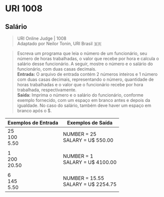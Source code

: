 # URI 1008

## Salário

>URI Online Judge | 1008  
>Adaptado por Neilor Tonin, URI Brasil :brazil:

>Escreva um programa que leia o número de um funcionário, seu número de horas trabalhadas, o valor que recebe por hora e calcula o salário desse funcionário. A seguir, mostre o número e o salário do funcionário, com duas casas decimais.  
**Entrada:** O arquivo de entrada contém 2 números inteiros e 1 número com duas casas decimais, representando o número, quantidade de horas trabalhadas e o valor que o funcionário recebe por hora trabalhada, respectivamente.  
**Saída:** Imprima o número e o salário do funcionário, conforme exemplo fornecido, com um espaço em branco antes e depois da igualdade. No caso do salário, também deve haver um espaço em branco após o $.  

| Exemplos de Entrada | Exemplos de Saída                     |
| ------------------- | ------------------------------------- |
| 25<br>100<br>5.50   | NUMBER = 25<br>SALARY = U$ 550.00     |
|                     |                                       |
| 1<br>200<br>20.50   | NUMBER = 1<br>SALARY = U$ 4100.00     |
|                     |                                       |
| 6<br>145<br>5.50    | NUMBER = 15.55<br>SALARY = U$ 2254.75 |
